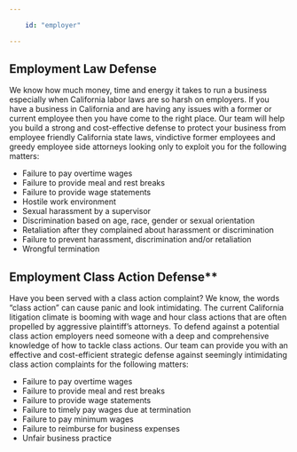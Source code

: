 ```yaml
---

    id: "employer"

---
```


## Employment Law Defense

We know how much money, time and energy it takes to run a business especially when California labor laws are so harsh on employers. If you have a business in California and are having any issues with a former or current employee then you have come to the right place. Our team will help you build a strong and cost-effective defense to protect your business from employee friendly California state laws, vindictive former employees and greedy employee side attorneys looking only to exploit you for the following matters:

-   Failure to pay overtime wages
-   Failure to provide meal and rest breaks
-   Failure to provide wage statements
-   Hostile work environment
-   Sexual harassment by a supervisor
-   Discrimination based on age, race, gender or sexual orientation
-   Retaliation after they complained about harassment or discrimination
-   Failure to prevent harassment, discrimination and/or retaliation
-   Wrongful termination

## Employment Class Action Defense**

Have you been served with a class action complaint? We know, the words “class action” can cause panic and look intimidating. The current California litigation climate is booming with wage and hour class actions that are often propelled by aggressive plaintiff’s attorneys. To defend against a potential class action employers need someone with a deep and comprehensive knowledge of how to tackle class actions. Our team can provide you with an effective and cost-efficient strategic defense against seemingly intimidating class action complaints for the following matters: 

-   Failure to pay overtime wages
-   Failure to provide meal and rest breaks
-   Failure to provide wage statements
-   Failure to timely pay wages due at termination
-   Failure to pay minimum wages
-   Failure to reimburse for business expenses
-   Unfair business practice